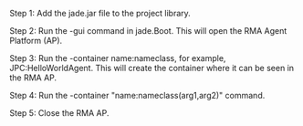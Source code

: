 Step 1: Add the jade.jar file to the project library.

Step 2: Run the -gui command in jade.Boot. This will open the RMA Agent Platform (AP).

Step 3: Run the -container name:nameclass, for example, JPC:HelloWorldAgent. This will create the container where it can be seen in the RMA AP.

Step 4: Run the -container "name:nameclass(arg1,arg2)" command.

Step 5: Close the RMA AP.
